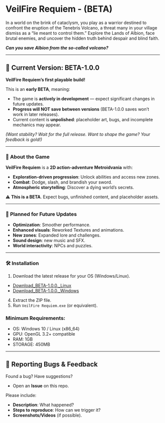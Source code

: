 # VeilFire Requiem - (BETA)  

In a world on the brink of cataclysm, you play as a warrior destined to confront the eruption of the Tenebris Volcano, a threat many in your village dismiss as a “lie meant to control them.” Explore the Lands of Albion, face brutal enemies, and uncover the hidden truth behind despair and blind faith.

***Can you save Albion from the so-called volcano?***

---

## 📌 Current Version: **BETA-1.0.0**  
**VeilFire Requiem’s first playable build!**  

This is an **early BETA**, meaning:  
- The game is **actively in development** — expect significant changes in future updates.  
- **Progress will NOT save between versions** (BETA-1.0.0 saves won’t work in later releases).  
- Current content is **unpolished**: placeholder art, bugs, and incomplete mechanics may appear.  

*(Want stability? Wait for the full release. Want to shape the game? Your feedback is gold!)*  

---

### 🚀 **About the Game**  
**VeilFire Requiem** is a **2D action-adventure Metroidvania** with:  
- **Exploration-driven progression**: Unlock abilities and access new zones.  
- **Combat**: Dodge, slash, and brandish your sword.  
- **Atmospheric storytelling**: Discover a dying world’s secrets.  

⚠️ **This is a BETA**. Expect bugs, unfinished content, and placeholder assets.  

--- 

### 🔮 **Planned for Future Updates**  
- **Optimization**: Smoother performance.  
- **Enhanced visuals**: Reworked Textures and animations.  
- **New zones**: Expanded lore and challenges.  
- **Sound design**: new music and SFX.  
- **World interactivity**: NPCs  and puzzles.  

---

### 🛠️ **Installation**  
1. Download the latest release for your OS (Windows/Linux).
- [Download_BETA-1.0.0._Linux](https://github.com/AlejandroYanezMeseguer/VeilFire-Requiem/releases/download/BETA-1.0.0/Download_BETA-1.0.0_Linux.zip)
- [Download_BETA-1.0.0._Windows](https://github.com/AlejandroYanezMeseguer/VeilFire-Requiem/releases/download/BETA-1.0.0/Download_BETA-1.0.0_Windows.zip)  
4. Extract the ZIP file.  
5. Run `VeilFire Requiem.exe` (or equivalent).  

### **Minimum Requirements**:  
- OS: Windows 10 / Linux (x86_64)  
- GPU: OpenGL 3.2+ compatible  
- RAM: 1GB  
- STORAGE: 450MB

---

## 🐛 **Reporting Bugs & Feedback**  
Found a bug? Have suggestions?  
- Open an **Issue** on this repo.  

Please include:  
- **Description**: What happened?  
- **Steps to reproduce**: How can we trigger it?  
- **Screenshots/Videos** (if possible).  
  
 
